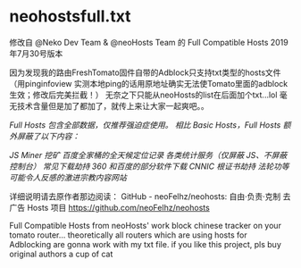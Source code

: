 # neohostsfull.txt

修改自 @Neko Dev Team & @neoHosts Team  的 Full Compatible Hosts 2019年7月30号版本

因为发现我的路由FreshTomato固件自带的Adblock只支持txt类型的hosts文件
（用pinginfoview 实测本地ping的话用原地址确实无法使Tomato里面的adblock生效；修改后完美拦截！）
无奈之下只能从neoHosts的list在后面加个txt...lol
毫无技术含量但是加了都加了，就传上来让大家一起爽吧。。

<i>
Full Hosts
包含全部数据，仅推荐强迫症使用。
相比 Basic Hosts，Full Hosts 额外屏蔽了以下内容：

JS Miner 挖矿
百度全家桶的全天候定位记录
各类统计服务（仅屏蔽 JS、不屏蔽控制台）
常见下载劫持
360 和百度的部分软件下载
CNNIC 根证书劫持
法轮功等可能令人反感的激进宗教内容网站
</i>

详细说明请去原作者那边阅读：
GitHub - neoFelhz/neohosts: 自由·负责·克制 去广告 Hosts 项目
https://github.com/neoFelhz/neohosts

Full Compatible Hosts from neoHosts' work
block chinese tracker on your tomato router...
theoretically all routers which are using hosts for Adblocking are gonna work with my txt file.
if you like this project, pls buy original authors a cup of cat
